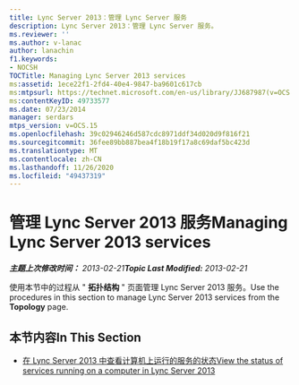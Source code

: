 ```yaml
---
title: Lync Server 2013：管理 Lync Server 服务
description: Lync Server 2013：管理 Lync Server 服务。
ms.reviewer: ''
ms.author: v-lanac
author: lanachin
f1.keywords:
- NOCSH
TOCTitle: Managing Lync Server 2013 services
ms:assetid: 1ece22f1-2fd4-40e4-9847-ba9601c617cb
ms:mtpsurl: https://technet.microsoft.com/en-us/library/JJ687987(v=OCS.15)
ms:contentKeyID: 49733577
ms.date: 07/23/2014
manager: serdars
mtps_version: v=OCS.15
ms.openlocfilehash: 39c02946246d587cdc8971ddf34d020d9f816f21
ms.sourcegitcommit: 36fee89bb887bea4f18b19f17a8c69daf5bc423d
ms.translationtype: MT
ms.contentlocale: zh-CN
ms.lasthandoff: 11/26/2020
ms.locfileid: "49437319"
---
```

# <a name="managing-lync-server-2013-services"></a><span data-ttu-id="aa891-103">管理 Lync Server 2013 服务</span><span class="sxs-lookup"><span data-stu-id="aa891-103">Managing Lync Server 2013 services</span></span>

<div data-xmlns="http://www.w3.org/1999/xhtml">

<div class="topic" data-xmlns="http://www.w3.org/1999/xhtml" data-msxsl="urn:schemas-microsoft-com:xslt" data-cs="https://msdn.microsoft.com/">

<div data-asp="https://msdn2.microsoft.com/asp">



</div>

<div id="mainSection">

<div id="mainBody"><span data-ttu-id="aa891-104">

<span> </span></span><span class="sxs-lookup"><span data-stu-id="aa891-104">

<span> </span></span></span>

<span data-ttu-id="aa891-105">_**主题上次修改时间：** 2013-02-21_</span><span class="sxs-lookup"><span data-stu-id="aa891-105">_**Topic Last Modified:** 2013-02-21_</span></span>

<span data-ttu-id="aa891-106">使用本节中的过程从 " **拓扑结构** " 页面管理 Lync Server 2013 服务。</span><span class="sxs-lookup"><span data-stu-id="aa891-106">Use the procedures in this section to manage Lync Server 2013 services from the **Topology** page.</span></span>

<div>

## <a name="in-this-section"></a><span data-ttu-id="aa891-107">本节内容</span><span class="sxs-lookup"><span data-stu-id="aa891-107">In This Section</span></span>

  - [<span data-ttu-id="aa891-108">在 Lync Server 2013 中查看计算机上运行的服务的状态</span><span class="sxs-lookup"><span data-stu-id="aa891-108">View the status of services running on a computer in Lync Server 2013</span></span>](lync-server-2013-view-the-status-of-services-running-on-a-computer.md)

<span data-ttu-id="aa891-109"></div>

</div>

<span> </span>

</div>

</div>

</span><span class="sxs-lookup"><span data-stu-id="aa891-109"></div>

</div>

<span> </span>

</div>

</div>

</span></span></div>

